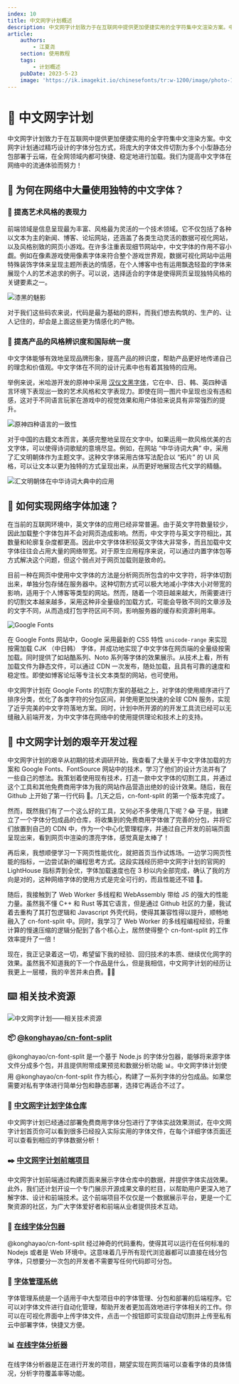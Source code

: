 ```yaml
---
index: 10
title: 中文网字计划概述
description: 中文网字计划致力于在互联网中提供更加便捷实用的全字符集中文渲染方案。中文网字计划通过精巧设计的字体分包方式，将庞大的字体文件切割为多个小型静态分包部署于云端，在全网领域内都可快捷、稳定地进行加载。我们为提高中文字体在网络中的流通体验而努力！
article:
    authors:
        - 江夏尧
    section: 使用教程
    tags:
        - 计划概述
    pubDate: 2023-5-23
    image: 'https://ik.imagekit.io/chinesefonts/tr:w-1200/image/photo-1508804185872-d7badad00f7d.jfif'
---
```


# 📖 中文网字计划

中文网字计划致力于在互联网中提供更加便捷实用的全字符集中文渲染方案。中文网字计划通过精巧设计的字体分包方式，将庞大的字体文件切割为多个小型静态分包部署于云端，在全网领域内都可快捷、稳定地进行加载。我们为提高中文字体在网络中的流通体验而努力！

## 🤔 为何在网络中大量使用独特的中文字体？

### 🎨 提高艺术风格的表现力

前端领域是信息呈现最为丰富、风格最为灵活的一个技术领域。它不仅包括了各种以文本为主的新闻、博客、论坛网站，还涵盖了各类生动灵活的数据可视化网站，以及风格别致的网页小游戏。在许多注重表现细节网站中，中文字体的作用不容小觑。例如在像素游戏使用像素字体来符合整个游戏世界观，数据可视化网站中运用特殊装饰字体来呈现主题所表达的情感，在个人博客中也有运用飘逸轻盈的字体来展现个人的艺术追求的例子。可以说，选择适合的字体是使得网页呈现独特风格的关键要素之一。

![漆黑的魅影](/assets/pokemon_example.png)

对于我们这些码农来说，代码是最为基础的原料，而我们想去构筑的、生产的、让人记住的，却会是上面这些更为情感化的产物。

### 🔔 提高产品的风格辨识度和国际统一度

中文字体能够有效地呈现品牌形象，提高产品的辨识度，帮助产品更好地传递自己的理念和价值观。中文字体在不同的设计元素中也有着其独特的应用。

举例来说，米哈游开发的原神中采用 [汉仪文黑字体](https://www.hanyi.com.cn/productdetail?id=986)，它在中、日、韩、英四种语言环境下表现出一致的艺术风格和文字表现力。即使在同一图片中呈现也没有违和感，这对于不同语言玩家在游戏中的视觉效果和用户体验来说具有非常强烈的提升。

![原神四种语言的一致性](/assets/genshin_example.png)

对于中国的古籍文本而言，美感完整地呈现在文字中。如果运用一款风格优美的古文字体，可以使得诗词歌赋的意境尽显。例如，在网站 “中华诗词大典” 中，采用了汇文明朝体作为主题文字。这种文字体采用古体写法配合以 “拓片” 的 UI 风格，可以让文本以更为独特的方式呈现出来，从而更好地展现古代文学的精髓。

![汇文明朝体在中华诗词大典中的应用](/assets/chinese_poetry_example.png)

## 🚀 如何实现网络字体加速？

在当前的互联网环境中，英文字体的应用已经非常普遍。由于英文字符数量较少，因此加载整个字体包并不会对网页造成影响。然而，中文字符与英文字符相比，其数量和轮廓复杂度都更高。因此中文字体体积较英文字体大非常多，而且加载中文字体往往会占用大量的网络带宽。对于原生应用程序来说，可以通过内置字体包等方式解决这个问题，但这个弱点对于网页加载则是致命的。

目前一种在网页中使用中文字体的方法是分析网页所包含的中文字符，将字体切割出来，单独分包存储在服务器中。这种切割方式可以极大地减小字体大小对带宽的影响，适用于个人博客等类型的网站。然而，随着一个项目越来越大，所需要进行的切割文本越来越多，采用这种非全量级的加载方式，可能会导致不同的文章涉及的文字不同，从而造成打包字符区间不同，影响服务器的缓存和资源利用率。

![Google Fonts](/assets/google_fonts_example.png)

在 Google Fonts 网站中，Google 采用最新的 CSS 特性 `unicode-range` 来实现按需加载 CJK （中日韩） 字体，并成功地实现了中文字体在网页端的全量级按需加载。同时提供了如站酷系列、Noto 系列等字体的效果展示。从技术上看，所有加载文件为静态文件，可以通过 CDN 一次发布，随处加载，且具有可靠的速度和稳定性。即使如博客论坛等专注长文本类型的网站，也可使用。

中文网字计划在 Google Fonts 的切割方案的基础之上，对字体的使用顺序进行了排序分类，优化了各类字符的分包区间，并使用更加快速的全球 CDN 服务，实现了近乎完美的中文字符落地方案。同时，计划中所开源的的开发工具流已经可以无缝融入前端开发，为中文字体在网络中的使用提供理论和技术上的支持。

## 🎉 中文网字计划的艰辛开发过程

中文网字计划的艰辛从初期的技术调研开始，我查看了大量关于中文字体加载的方案和 Google Fonts、FontSource 网站中的技术，学习了他们的设计方法并有了一些自己的想法。我策划着使用现有技术，打造一款中文字体的切割工具，并通过这个工具和其他免费商用字体为我的网站作品营造出绝妙的设计效果。随后，我在 Github 上开始了第一行代码 📖。几天之后，cn-font-split 的第一个版本完成了。

然而，既然我们有了一个这么好的工具，又何必不多使用几下呢？😂 于是，我建立了一个字体分包成品的仓库，将收集到的免费商用字体做了完善的分包，并将它们放置到自己的 CDN 中，作为一个中心化管理程序，并通过自己开发的前端页面呈现出来，看到网页中渲染的漂亮字体，感觉真是太棒了！

再后来，我想顺便学习一下网页性能优化，就把首页当作试炼场。一边学习网页性能的指标，一边尝试新的编程思考方式。这段实践经历把中文网字计划的官网的 LightHouse 指标弄到全优，字体加载速度也在 3 秒以内全部完成，确认了我的方向是对的，这种网络字体的使用方式是完全可行的，而且性能还不错 🎉。

随后，我接触到了 Web Worker 多线程和 WebAssembly 带给 JS 的强大的性能力量。虽然我不懂 C++ 和 Rust 等其它语言，但是通过 Github 社区的力量，我试着去重构了其打包逻辑和 Javascript 外壳代码，使得其兼容性得以提升，顺畅地融入了 cn-font-split 中。同时，我学习了 Web Worker 的多线程编程经验，将重计算的慢速压缩的逻辑分配到了各个核心上，居然使得整个 cn-font-split 的工作效率提升了一倍！

现在，我正记录着这一切，希望留下我的经验、回归技术的本质、继续优化网字的效果。虽然我不知道我的下一个作品是什么，但是我相信，中文网字计划的经历让我更上一层楼，我的辛苦并未白费。🎇🌌

## ⌨️ 相关技术资源

![中文网字计划——相关技术资源](/assets/how_we_deploy_font.png)

### 📦 [@konghayao/cn-font-split](https://www.npmjs.com/package/@konghayao/cn-font-split)

@konghayao/cn-font-split 是一个基于 Node.js 的字体分包器，能够将来源字体文件分成多个包，并且提供附带成果预览和数据分析功能 📊。中文网字体计划使用 @konghayao/cn-font-split 作为核心，构建了一系列字体的分包成品。如果您需要对私有字体进行简单分包和静态部署，选择它再适合不过了。

### 🏪 [中文网字计划字体仓库](https://github.com/KonghaYao/chinese-free-web-font-storage)

中文网字计划已经通过部署免费商用字体分包进行了字体实战效果测试，在中文网字计划首页你可以看到很多已经投入实际实用的字体文件，在每个详细字体页面还可以查看到相应的字体数据分析！

### ✒️ [中文网字计划前端项目](https://github.com/KonghaYao/chinese-free-web-font-storage/tree/feature/docs)

中文网字计划前端通过构建页面来展示字体仓库中的数据，并提供字体实战效果。此外，我们还计划开设一个专门展示开源成果文章的栏目，以帮助用户更深入地了解字体、设计和前端技术。这个前端项目不仅仅是一个数据展示平台，更是一个汇聚资源的社区，为广大字体爱好者和前端从业者提供技术互动。

### 🍕 [在线字体分包器](/online-split)

@konghayao/cn-font-split 经过神奇的代码重构，使得其可以运行在任何标准的 Nodejs 或者是 Web 环境中。这意味着几乎所有现代浏览器都可以直接在线分包字体，只想要分一次包的开发者不需要写任何代码即可分包。

### 🤖 [字体管理系统](https://github.com/KonghaYao/font-server)

字体管理系统是一个适用于中大型项目中的字体管理、分包和部署的后端程序。它可以对字体文件进行自动化管理，帮助开发者更加高效地进行字体相关的工作。你可以在可视化界面中上传字体文件，点击一个按钮即可实现自动切割并上传至私有云中部署字体，快捷又方便。

### 📊 [在线字体分析器](/analyze)

在线字体分析器是正在进行开发的项目，期望实现在网页端可以查看字体的具体情况，分析字符覆盖率等功能。
